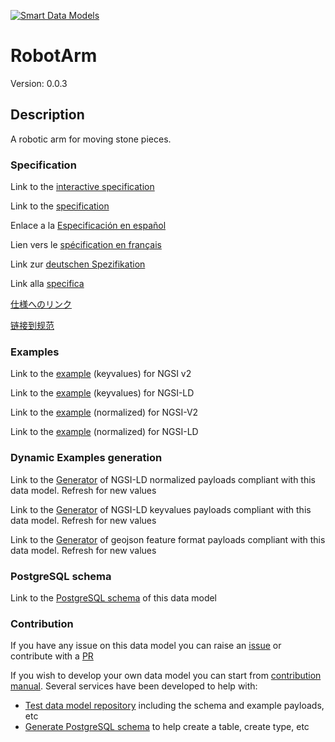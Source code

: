 [![Smart Data Models](https://smartdatamodels.org/wp-content/uploads/2022/01/SmartDataModels_logo.png "Logo")](https://smartdatamodels.org)
# RobotArm
Version: 0.0.3

## Description 

A robotic arm for moving stone pieces.
### Specification

Link to the [interactive specification](https://swagger.lab.fiware.org/?url=https://smart-data-models.github.io/dataModel.RoboticIndustrialActivities/RobotArm/swagger.yaml)

Link to the [specification](https://github.com/smart-data-models/dataModel.RoboticIndustrialActivities/blob/master/RobotArm/doc/spec.md)

Enlace a la [Especificación en español](https://github.com/smart-data-models/dataModel.RoboticIndustrialActivities/blob/master/RobotArm/doc/spec_ES.md)

Lien vers le [spécification en français](https://github.com/smart-data-models/dataModel.RoboticIndustrialActivities/blob/master/RobotArm/doc/spec_FR.md)

Link zur [deutschen Spezifikation](https://github.com/smart-data-models/dataModel.RoboticIndustrialActivities/blob/master/RobotArm/doc/spec_DE.md)

Link alla [specifica](https://github.com/smart-data-models/dataModel.RoboticIndustrialActivities/blob/master/RobotArm/doc/spec_IT.md)

[仕様へのリンク](https://github.com/smart-data-models/dataModel.RoboticIndustrialActivities/blob/master/RobotArm/doc/spec_JA.md)

[链接到规范](https://github.com/smart-data-models/dataModel.RoboticIndustrialActivities/blob/master/RobotArm/doc/spec_ZH.md)
### Examples

Link to the [example](https://smart-data-models.github.io/dataModel.RoboticIndustrialActivities/RobotArm/examples/example.json) (keyvalues) for NGSI v2

Link to the [example](https://smart-data-models.github.io/dataModel.RoboticIndustrialActivities/RobotArm/examples/example.jsonld) (keyvalues) for NGSI-LD

Link to the [example](https://smart-data-models.github.io/dataModel.RoboticIndustrialActivities/RobotArm/examples/example-normalized.json) (normalized) for NGSI-V2

Link to the [example](https://smart-data-models.github.io/dataModel.RoboticIndustrialActivities/RobotArm/examples/example-normalized.jsonld) (normalized) for NGSI-LD
### Dynamic Examples generation

Link to the [Generator](https://smartdatamodels.org/extra/ngsi-ld_generator.php?schemaUrl=https://raw.githubusercontent.com/smart-data-models/dataModel.RoboticIndustrialActivities/master/RobotArm/schema.json&email=info@smartdatamodels.org) of NGSI-LD normalized payloads compliant with this data model. Refresh for new values

Link to the [Generator](https://smartdatamodels.org/extra/ngsi-ld_generator_keyvalues.php?schemaUrl=https://raw.githubusercontent.com/smart-data-models/dataModel.RoboticIndustrialActivities/master/RobotArm/schema.json&email=info@smartdatamodels.org) of NGSI-LD keyvalues payloads compliant with this data model. Refresh for new values

Link to the [Generator](https://smartdatamodels.org/extra/geojson_features_generator.php?schemaUrl=https://raw.githubusercontent.com/smart-data-models/dataModel.RoboticIndustrialActivities/master/RobotArm/schema.json&email=info@smartdatamodels.org) of geojson feature format payloads compliant with this data model. Refresh for new values
### PostgreSQL schema

Link to the [PostgreSQL schema](https://smart-data-models.github.io/dataModel.RoboticIndustrialActivities/RobotArm/schema.sql) of this data model
### Contribution

 If you have any issue on this data model you can raise an [issue](https://github.com/smart-data-models/dataModel.RoboticIndustrialActivities/issues)  or contribute with a [PR](https://github.com/smart-data-models/dataModel.RoboticIndustrialActivities/pulls)

 If you wish to develop your own data model you can start from [contribution manual](https://bit.ly/contribution_manual). Several services have been developed to help with: 
 - [Test data model repository](https://smartdatamodels.org/index.php/data-models-contribution-api/) including the schema and example payloads, etc
 - [Generate PostgreSQL schema](https://smartdatamodels.org/index.php/sql-service/) to help create a table, create type, etc